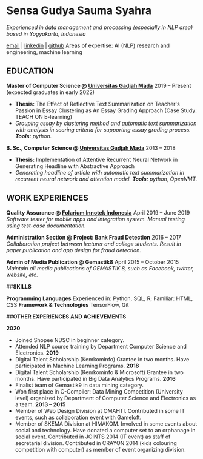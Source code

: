 # **Sensa Gudya Sauma Syahra**

_Experienced in data management and processing (especially in NLP area) based in Yogyakarta, Indonesia_

[email](sensagudya@gmail.com) | [linkedin](linkedin.com/in/sensa-gudya-sauma-syahra) | [github](github.com/sensagudya)
Areas of expertise: AI (NLP) research and engineering, machine learning

## **EDUCATION**

**Master of Computer Science @ [Universitas Gadjah Mada](https://mkom.ugm.ac.id/)**
2019 – Present (expected graduates in early 2022)
- **Thesis:** The Effect of Reflective Text Summarization on Teacher's Passion in Essay Clustering as An Essay Grading Approach (Case Study: TEACH ON E-learning)
- _Grouping essay by clustering method and automatic text summarization with analysis in scoring criteria for supporting essay grading process. **Tools:** python._

**B. Sc., Computer Science @ [Universitas Gadjah Mada](https://dcse.fmipa.ugm.ac.id/site/en/welcome/)**
2013 – 2018 
- **Thesis:** Implementation of Attentive Recurrent Neural Network in Generating Headline with Abstractive Approach
- _Generating headline of article with automatic text summarization in recurrent neural network and attention model. **Tools:** python, OpenNMT._

## **WORK EXPERIENCES**

**Quality Assurance @ [Folarium Innotek Indonesia](https://www.linkedin.com/company/erp-folarium/)**
April 2019 – June 2019
_Software tester for mobile apps and integration system. Manual testing using test-case documentation._

**Administration Section @ Project: Bank Fraud Detection**
2016 – 2017 
_Collaboration project between lecturer and college students. Result in paper publication and app design for fraud detection._

**Admin of Media Publication @ Gemastik8**
April 2015 – October 2015
_Maintain all media publications of GEMASTIK 8, such as Facebook, twitter, website, etc._

##**SKILLS**

**Programming Languages** 	Experienced in: Python, SQL, R; Familiar: HTML, CSS
**Framework & Technologies** 	TensorFlow, Git


##**OTHER EXPERIENCES AND ACHIEVEMENTS**

**2020** 
- Joined Shopee NDSC in beginner category.
- Attended NLP course training by Department Computer Science and Electronics.
**2019** 
- Digital Talent Scholarship (Kemkominfo) Grantee in two months. Have participated in Machine Learning Programs.
**2018** 
- Digital Talent Scholarship (Kemkominfo & Microsoft) Grantee in two months. Have participated in Big Data Analytics Programs.
**2016** 
- Finalist team of Gemastik9 in data mining category.
- Won first place in C-Compiler: Data Mining Competition (University level) organized by Department of Computer Science and Electronics as a team.
**2013 – 2015**
- Member of Web Design Division at OMAHTI. Contributed in some IT events, such as collaboration event with Gameloft.
- Member of SKEMA Division at HIMAKOM. Involved in some events about social and technology. Have donated a computer set to an orphanage in social event. Contributed in JOINTS 2014 (IT event) as staff of secretarial division. Contributed in CRAYON 2014 (kids colouring competition with computer) as member of event organizing division.
